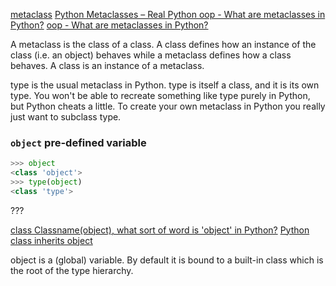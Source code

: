 [metaclass](https://www.google.com/search?q=metaclass&ie=UTF-8)
[Python Metaclasses – Real Python ](https://realpython.com/python-metaclasses/)
[oop - What are metaclasses in Python?](https://stackoverflow.com/questions/100003/what-are-metaclasses-in-python)
[oop - What are metaclasses in Python?](https://stackoverflow.com/questions/100003/what-are-metaclasses-in-python/100037#100037)

A metaclass is the class of a class. 
A class defines how an instance of the class (i.e. an object) behaves while a metaclass defines how a class behaves. 
A class is an instance of a metaclass.

type is the usual metaclass in Python. type is itself a class, and it is its own type. You won't be able to recreate something like type purely in Python, but Python cheats a little. To create your own metaclass in Python you really just want to subclass type.

### `object` pre-defined variable

```py
>>> object
<class 'object'>
>>> type(object)
<class 'type'>
```
???

[class Classname(object), what sort of word is 'object' in Python?](https://stackoverflow.com/questions/10044321/class-classnameobject-what-sort-of-word-is-object-in-python)
[Python class inherits object](https://stackoverflow.com/questions/4015417/python-class-inherits-object)


object is a (global) variable. By default it is bound to a built-in class which is the root of the type hierarchy.